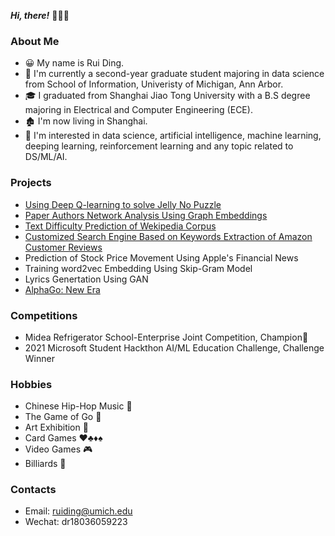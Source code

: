 ***Hi, there!*** :wave::wave::wave:

### About Me

- :grinning: My name is Rui Ding. 
- :school: ​I'm currently a second-year graduate student majoring in data science from School of Information, Univeristy of Michigan, Ann Arbor. 
- :mortar_board: I graduated from Shanghai Jiao Tong University with a B.S degree majoring in Electrical and Computer Engineering (ECE).
- :derelict_house: I'm now living in Shanghai.
- :dart: I'm interested in data science, artificial intelligence, machine learning, deeping learning, reinforcement learning and any topic related to DS/ML/AI. 

### Projects

- [Using Deep Q-learning to solve Jelly No Puzzle](https://github.com/strickland0702/Jelly_no_puzzle)
- [Paper Authors Network Analysis Using Graph Embeddings](https://github.com/strickland0702/Paper_authorship_network_analysis)
- [Text Difficulty Prediction of Wekipedia Corpus](https://github.com/strickland0702/Prediction_of_Text_Difficulty)
- [Customized Search Engine Based on Keywords Extraction of Amazon Customer Reviews](https://github.com/strickland0702/SI650_project)
- Prediction of Stock Price Movement Using Apple's Financial News
- Training word2vec Embedding Using Skip-Gram Model
- Lyrics Genertation Using GAN
- [AlphaGo: New Era](https://strickland0702.github.io/web-design-project-alphago/)

### Competitions

- Midea Refrigerator School-Enterprise Joint Competition, Champion:1st_place_medal:
- 2021 Microsoft Student Hackthon AI/ML Education Challenge, Challenge Winner

### Hobbies

- Chinese Hip-Hop Music :microphone:
- The Game of Go :thinking:
- Art Exhibition :art:
- Card Games :hearts::clubs::diamonds::spades:
- Video Games :video_game:
- Billiards :8ball:

### Contacts

- Email: ruiding@umich.edu
- Wechat: dr18036059223

